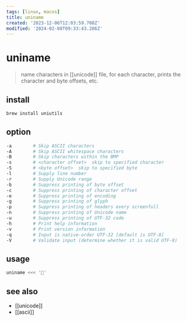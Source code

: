```yaml
---
tags: [linux, macos]
title: uniname
created: '2023-12-06T12:03:59.708Z'
modified: '2024-02-08T09:33:43.286Z'
---
```


# uniname

> name characters in [[unicode]] file, for each character, prints the character and byte offsets, etc.

## install

```sh
brew install uniutils
```

## option

```sh
-a        # Skip ASCII characters
-A        # Skip ASCII whitespace characters
-B        # Skip characters within the BMP
-s        # <character offset>  skip to specified character
-S        # <byte offset>  skip to specified byte
-l        # Supply line number
-r        # Supply Unicode range
-b        # Suppress printing of byte offset
-c        # Suppress printing of character offset
-e        # Suppress printing of encoding
-g        # Suppress printing of glyph
-p        # Suppress printing of headers every screenfull
-n        # Suppress printing of Unicode name
-u        # Suppress printing of UTF-32 code
-h        # Print help information
-v        # Print version information
-q        # Input is native-order UTF-32 [default is UTF-8]
-V        # Validate input (determine whether it is valid UTF-8)
```

## usage

```sh
uniname <<< '🍕'
```

## see also

- [[unicode]]
- [[ascii]]
